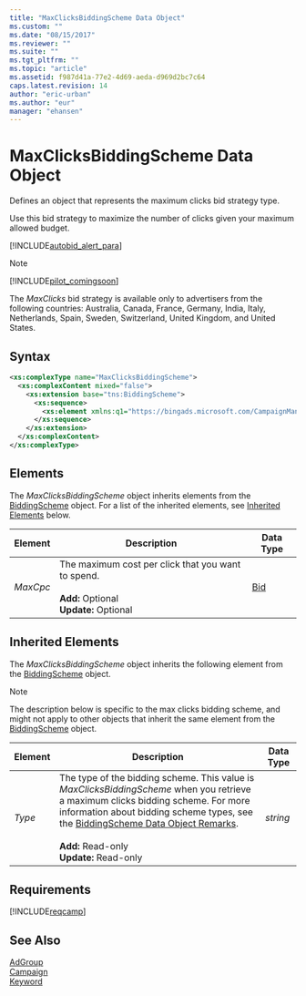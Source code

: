 ```yaml
---
title: "MaxClicksBiddingScheme Data Object"
ms.custom: ""
ms.date: "08/15/2017"
ms.reviewer: ""
ms.suite: ""
ms.tgt_pltfrm: ""
ms.topic: "article"
ms.assetid: f987d41a-77e2-4d69-aeda-d969d2bc7c64
caps.latest.revision: 14
author: "eric-urban"
ms.author: "eur"
manager: "ehansen"
---
```

# MaxClicksBiddingScheme Data Object
Defines an object that represents the maximum clicks bid strategy type.

Use this bid strategy to maximize the number of clicks given your maximum allowed budget.

[!INCLUDE[autobid_alert_para](../campaign-api/includes/autobid-alert-para.md)]

> [!NOTE]
> [!INCLUDE[pilot_comingsoon](../campaign-api/includes/pilot-comingsoon.md)]
> 
> The *MaxClicks* bid strategy is available only to advertisers from the following countries: Australia, Canada, France, Germany, India, Italy, Netherlands, Spain, Sweden, Switzerland, United Kingdom, and United States.

## Syntax

```xml
<xs:complexType name="MaxClicksBiddingScheme">
  <xs:complexContent mixed="false">
    <xs:extension base="tns:BiddingScheme">
      <xs:sequence>
        <xs:element xmlns:q1="https://bingads.microsoft.com/CampaignManagement/v11" minOccurs="0" name="MaxCpc" nillable="true" type="q1:Bid"/>
      </xs:sequence>
    </xs:extension>
  </xs:complexContent>
</xs:complexType>
```

## <a name="Elements"></a>Elements
The *MaxClicksBiddingScheme* object inherits elements from the [BiddingScheme](../campaign-api/biddingscheme-data-object.md) object. For a list of the inherited elements, see [Inherited Elements](#InheritedElements) below.

|Element|Description|Data Type|
|-----------|---------------|-------------|
|*MaxCpc*|The maximum cost per click that you want to spend.<br/><br/>**Add:** Optional<br/>**Update:** Optional|[Bid](../campaign-api/bid-data-object.md)|

## <a name="InheritedElements"></a>Inherited Elements
The *MaxClicksBiddingScheme* object inherits the following element from the [BiddingScheme](../campaign-api/biddingscheme-data-object.md) object. 

> [!NOTE]
> The description below is specific to the max clicks bidding scheme, and might not apply to other objects that inherit the same element from the [BiddingScheme](../campaign-api/biddingscheme-data-object.md) object.

|Element|Description|Data Type|
|-----------|---------------|-------------|
|*Type*|The type of the bidding scheme. This value is *MaxClicksBiddingScheme* when you retrieve a maximum clicks bidding scheme. For more information about bidding scheme types, see the [BiddingScheme Data Object Remarks](../campaign-api/biddingscheme-data-object.md#remarks).<br/><br/>**Add:** Read-only<br/>**Update:** Read-only|*string*|


## Requirements
[!INCLUDE[reqcamp](../campaign-api/includes/reqcamp.md)]
## See Also
[AdGroup](../campaign-api/adgroup-data-object.md)  
[Campaign](../campaign-api/campaign-data-object.md)  
[Keyword](../campaign-api/keyword-data-object.md)  
